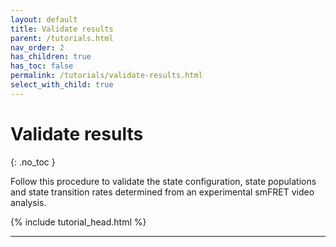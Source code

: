 ```yaml
---
layout: default
title: Validate results
parent: /tutorials.html
nav_order: 2
has_children: true
has_toc: false
permalink: /tutorials/validate-results.html
select_with_child: true
---
```



# Validate results
{: .no_toc }

Follow this procedure to validate the state configuration, state populations and state transition rates determined from an experimental smFRET video analysis.

{% include tutorial_head.html %}

---